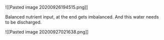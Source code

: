 ![[Pasted image 20200926194515.png]]

Balanced nutrient input, at the end gets imbalanced. And this water needs to be discharged.

![[Pasted image 20200927021638.png]]

